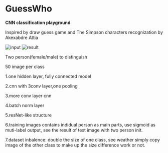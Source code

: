 # GuessWho
**CNN classification playground**

Inspired by draw guess game and The Simpson characters recognization by Akexabdre Attia

![input](https://github.com/minibutterbread/guesswho/blob/master/IMG_0195.jpg)
![result](https://github.com/minibutterbread/guesswho/blob/master/IMG_0195.jpg)





Two person(female/male) to distinguish

50 image per class

1.one hidden layer, fully connected model

2.cnn with 3conv layer,one pooling

3.more conv layer cnn

4.batch norm layer

5.resNet-like structure


6.training images contains indidual person as main parts, use sigmoid as muti-label output, see the result of test image with two person init.

7.dataset inbalence: double the size of one class, see weather simply copy image of the other class to make up the size difference work or not.
